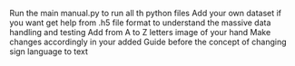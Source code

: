 Run the main manual.py to run all th python files
Add your own dataset if you want
get help from .h5 file format to understand the massive data handling and testing
Add from A to Z letters image of your hand
Make changes accordingly in your added Guide before the concept of changing sign language to text
